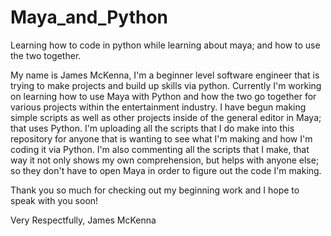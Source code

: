 # Maya_and_Python
Learning how to code in python while learning about maya; and how to use the two together.

My name is James McKenna, I'm a beginner level software engineer that is trying to make projects and build up skills via python.
Currently I'm working on learning how to use Maya with Python and how the two go together for various projects within the entertainment industry.
I have begun making simple scripts as well as other projects inside of the general editor in Maya; that uses Python.
I'm uploading all the scripts that I do make into this repository for anyone that is wanting to see what I'm making and how I'm coding it via Python.
I'm also commenting all the scripts that I make, that way it not only shows my own comprehension, but helps with anyone else; so they don't have to open Maya in order to figure out the code I'm making.

Thank you so much for checking out my beginning work and I hope to speak with you soon!

Very Respectfully,
James McKenna
